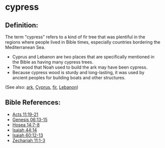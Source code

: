 # cypress #

## Definition: ##

The term "cypress" refers to a kind of fir tree that was plentiful in the regions where people lived in Bible times, especially countries bordering the Mediterranean Sea.

* Cyprus and Lebanon are two places that are specifically mentioned in the Bible as having many cypress trees.
* The wood that Noah used to build the ark may have been cypress.
* Because cypress wood is sturdy and long-lasting, it was used by ancient peoples for building boats and other structures.

(See also: [ark](../other/ark.md), [Cyprus](../other/cyprus.md), [fir](../other/fir.md), [Lebanon](../other/lebanon.md))

## Bible References: ##

* [Acts 11:19-21](en/tn/act/help/11/19)
* [Genesis 06:13-15](en/tn/gen/help/06/13)
* [Hosea 14:7-8](en/tn/hos/help/14/07)
* [Isaiah 44:14](en/tn/isa/help/44/14)
* [Isaiah 60:12-13](en/tn/isa/help/60/12)
* [Zechariah 11:1-3](en/tn/zec/help/11/01)